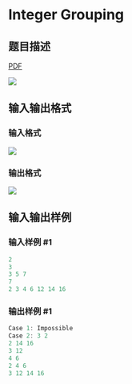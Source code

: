 # Integer Grouping

## 题目描述

[problemUrl]: https://uva.onlinejudge.org/index.php?option=com_onlinejudge&Itemid=8&category=278&page=show_problem&problem=3762

[PDF](https://uva.onlinejudge.org/external/123/p12340.pdf)

![](https://cdn.luogu.com.cn/upload/vjudge_pic/UVA12340/79fb15995453f2dad9e26bb1f4a271e712088155.png)

## 输入输出格式

### 输入格式

![](https://cdn.luogu.com.cn/upload/vjudge_pic/UVA12340/87f68c7345d119337ceebf36fbae9fa15764a3d2.png)

### 输出格式

![](https://cdn.luogu.com.cn/upload/vjudge_pic/UVA12340/ac02e3e15be7152c6d627655843d8fb251fe0469.png)

## 输入输出样例

### 输入样例 #1

```cpp
2
3
3 5 7
7
2 3 4 6 12 14 16
```


### 输出样例 #1

```cpp
Case 1: Impossible
Case 2: 3 2
2 14 16
3 12
4 6
2 4 6
3 12 14 16
```


